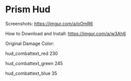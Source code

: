 # Prism Hud

Screenshots: https://imgur.com/a/pOmR6

How to Download and Install: https://imgur.com/a/w3Ah6

Original Damage Color:

hud_combattext_red 230

hud_combattext_green 245

hud_combattext_blue 35